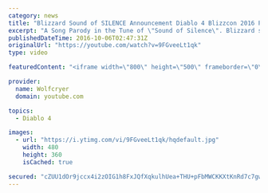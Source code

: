 ```yaml
---
category: news
title: "Blizzard Sound of SILENCE Announcement Diablo 4 Blizzcon 2016 Parody"
excerpt: "A Song Parody in the Tune of \"Sound of Silence\". Blizzard should end its Silence and give us an announcement for Diablo 4, a new expansion, or whatever their ..."
publishedDateTime: 2016-10-06T02:47:31Z
originalUrl: "https://youtube.com/watch?v=9FGveeLt1qk"
type: video

featuredContent: "<iframe width=\"800\" height=\"500\" frameborder=\"0\" src=\"https://www.youtube.com/embed/9FGveeLt1qk\" allow=\"accelerometer; autoplay; encrypted-media; gyroscope; picture-in-picture\" allowfullscreen></iframe>"

provider:
  name: Wolfcryer
  domain: youtube.com

topics:
  - Diablo 4

images:
  - url: "https://i.ytimg.com/vi/9FGveeLt1qk/hqdefault.jpg"
    width: 480
    height: 360
    isCached: true

secured: "cZUU1dOr9jccx4i2zOIG1h8FxJQfXqkulhUea+THU+pFbMWCKKXtKnRd7c7gw0weYfd1HU8xDBapZONXjrOLz/paoaLN9W0Z3zaBKU09xiVEzGoQJ7Is0RXaV2qtTp4rWrLnJ0pGM3fPiWVDVMpIWCcGx0RUfCsQlxUnfLttuao7mF+Gg2XbClrOZ0FaDOA/NYmZSPwM/k3eey6URpyQtn+dBhlUgOYZ2gzMn/Hx2ItIS7KsoYO9P03ZDIdKX7IPntoPPnm++P3sNHvMz1lbS9nyb0Ow1Ll7jIDCDX9nUv3rEf49GOrgoMMIyhK8vvf6vBzlaABMyXDg5Ey/Db/SEXw9P+YrimBHbrODgBMk6AUzm8Jp2nXw39x5UgbHBBOGxNOYe8U3pISDj9fhTlP1FP402CnCahogb/7kHJY/+6+mbEdqheQmpQcSVr5L6hiL;CHuDxJHhTQomR7WKiDxIVw=="
---
```


